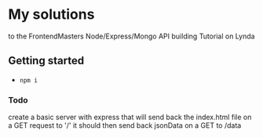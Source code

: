 # My solutions 
to the FrontendMasters Node/Express/Mongo API building Tutorial on Lynda


## Getting started
* `npm i`

### Todo

create a basic server with express
that will send back the index.html file on a GET request to '/'
it should then send back jsonData on a GET to /data
